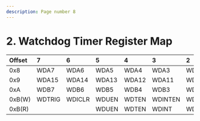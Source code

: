 ```yaml
---
description: Page number 8
---
```


# 2. Watchdog Timer Register Map

|  Offset |       7 |       6 |      5 |      4 |        3 |      2 |       1 |      0 |
| :--- | :--- | :--- | :--- | :--- | :--- | :--- | :--- | :--- |
|     0x8 |   WDA7 |   WDA6 |  WDA5 |  WDA4 |    WDA3 |  WDA2 |   WDA1 |  WDA0 |
|     0x9 |  WDA15 |  WDA14 | WDA13 | WDA12 |   WDA11 | WDA10 |   WDA9 |  WDA8 |
|     0xA |   WDB7 |   WDB6 |  WDB5 |  WDB4 |    WDB3 |  WDB2 |   WDB1 |  WDB0 |
|  0xB\(W\) | WDTRIG | WDICLR | WDUEN | WDTEN | WDINTEN |  WDT-1 | WDEDGE | WDIEN |
|  0xB\(R\) |  |  | WDUEN | WDTEN |    WDINT |  WDT-1 | WDEDGE | WDIEN |

